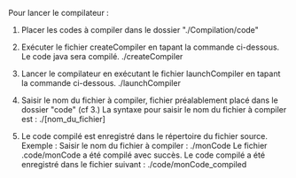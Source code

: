 ﻿Pour lancer le compilateur :

1. Placer les codes à compiler dans le dossier "./Compilation/code"
2. Exécuter le fichier createCompiler en tapant la commande ci-dessous. Le code java sera compilé. 
./createCompiler
3. Lancer le compilateur en exécutant le fichier launchCompiler en tapant la commande ci-dessous. 
./launchCompiler
4. Saisir le nom du fichier à compiler, fichier préalablement placé dans le dossier "code" (cf 3.)
La syntaxe pour saisir le nom du fichier à compiler est : 
./[nom_du_fichier]

5. Le code compilé est enregistré dans le répertoire du fichier source. 
Exemple : 
Saisir le nom du fichier à compiler : ./monCode
Le fichier .code/monCode a été compilé avec succès. 
Le code compilé a été enregistré dans le fichier suivant : 
./code/monCode_compiled